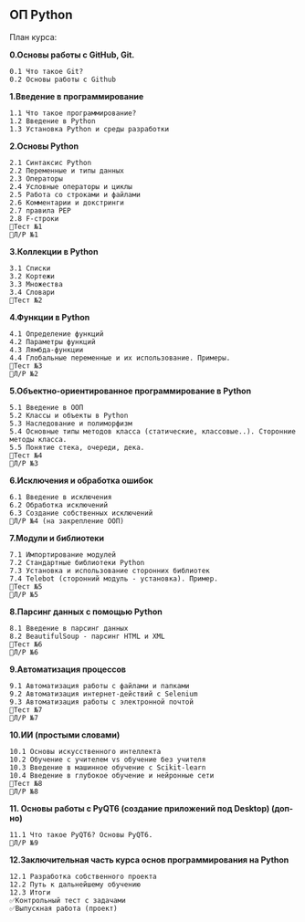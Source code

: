 ## ОП Python
План курса:

**0.Основы работы с GitHub, Git.**

    0.1 Что такое Git?
    0.2 Основы работы с Github
    
**1.Введение в программирование**
    
    1.1 Что такое программирование?
    1.2 Введение в Python
    1.3 Установка Python и среды разработки

**2.Основы Python**

    2.1 Синтаксис Python
    2.2 Переменные и типы данных
    2.3 Операторы
    2.4 Условные операторы и циклы
    2.5 Работа со строками и файлами
    2.6 Комментарии и докстринги
    2.7 правила PEP
    2.8 F-строки
    🔻Тест №1
    🔹Л/Р №1
    
**3.Коллекции в Python**

    3.1 Списки
    3.2 Кортежи
    3.3 Множества
    3.4 Словари
    🔻Тест №2
    
**4.Функции в Python**

    4.1 Определение функций
    4.2 Параметры функций
    4.3 Лямбда-функции
    4.4 Глобальные переменные и их использование. Примеры.
    🔻Тест №3
    🔹Л/Р №2
    
**5.Объектно-ориентированное программирование в Python**

    5.1 Введение в ООП
    5.2 Классы и объекты в Python
    5.3 Наследование и полиморфизм
    5.4 Основные типы методов класса (статические, классовые..). Сторонние методы класса.
    5.5 Понятие стека, очереди, дека.
    🔻Тест №4
    🔹Л/Р №3
    
**6.Исключения и обработка ошибок**

    6.1 Введение в исключения
    6.2 Обработка исключений
    6.3 Создание собственных исключений
    🔹Л/Р №4 (на закрепление ООП)

**7.Модули и библиотеки**

    7.1 Импортирование модулей
    7.2 Стандартные библиотеки Python
    7.3 Установка и использование сторонних библиотек
    7.4 Telebot (сторонний модуль - установка). Пример.
    🔻Тест №5
    🔹Л/Р №5
**8.Парсинг данных с помощью Python**

    8.1 Введение в парсинг данных
    8.2 BeautifulSoup - парсинг HTML и XML
    🔻Тест №6
    🔹Л/Р №6
    
**9.Автоматизация процессов**

    9.1 Автоматизация работы с файлами и папками
    9.2 Автоматизация интернет-действий с Selenium
    9.3 Автоматизация работы с электронной почтой
    🔻Тест №7
    🔹Л/Р №7
    
**10.ИИ (простыми словами)**
    
    10.1 Основы искусственного интеллекта
    10.2 Обучение с учителем vs обучение без учителя
    10.3 Введение в машинное обучение с Scikit-learn
    10.4 Введение в глубокое обучение и нейронные сети
    🔻Тест №8
    🔹Л/Р №8 

**11. Основы работы с PyQT6 (создание приложений под Desktop) (доп-но)**

    11.1 Что такое PyQT6? Основы PyQT6.
    🔹Л/Р №9 

**12.Заключительная часть курса основ программирования на Python**

    12.1 Разработка собственного проекта
    12.2 Путь к дальнейшему обучению
    12.3 Итоги
    ✅Контрольный тест с задачами
    ✅Выпускная работа (проект)
